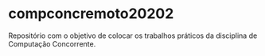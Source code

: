 # compconcremoto20202
Repositório com o objetivo de colocar os trabalhos práticos da disciplina de Computação Concorrente.
